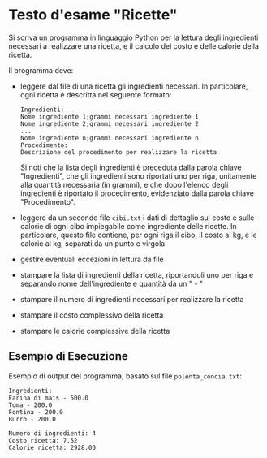 # Testo d'esame "Ricette"

Si scriva un programma in linguaggio Python per la lettura degli ingredienti necessari a realizzare una ricetta, e il
calcolo del costo e delle calorie della ricetta.

Il programma deve:

- leggere dal file di una ricetta gli ingredienti necessari. In particolare, ogni ricetta è descritta nel seguente
  formato:

  ```
  Ingredienti:
  Nome ingrediente 1;grammi necessari ingrediente 1
  Nome ingrediente 2;grammi necessari ingrediente 2
  ...
  Nome ingrediente n;grammi necessari ingrediente n
  Procedimento:
  Descrizione del procedimento per realizzare la ricetta
  ```

  Si noti che la lista degli ingredienti è preceduta dalla parola chiave "Ingredienti", che gli ingredienti sono
  riportati uno per riga, unitamente alla quantità necessaria (in grammi), e che dopo l'elenco degli ingredienti è
  riportato il procedimento, evidenziato dalla parola chiave "Procedimento".

- leggere da un secondo file `cibi.txt` i dati di dettaglio sul costo e sulle calorie di ogni cibo impiegabile come
  ingrediente delle ricette. In particolare, questo file contiene, per ogni riga il cibo, il costo al kg, e le calorie
  al kg, separati da un punto e virgola.
- gestire eventuali eccezioni in lettura da file
- stampare la lista di ingredienti della ricetta, riportandoli uno per riga e separando nome dell'ingrediente e quantità
  da un " - "
- stampare il numero di ingredienti necessari per realizzare la ricetta
- stampare il costo complessivo della ricetta
- stampare le calorie complessive della ricetta

## Esempio di Esecuzione

Esempio di output del programma, basato sul file `polenta_concia.txt`:

```
Ingredienti: 
Farina di mais - 500.0
Toma - 200.0
Fontina - 200.0
Burro - 200.0

Numero di ingredienti: 4
Costo ricetta: 7.52
Calorie ricetta: 2928.00
```

